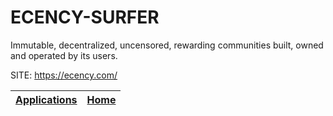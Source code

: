 # ECENCY-SURFER

 Immutable, decentralized, uncensored, rewarding communities built,  owned and operated by its users.

 SITE: https://ecency.com/

 | [Applications](https://portable-linux-apps.github.io/apps.html) | [Home](https://portable-linux-apps.github.io)
 | --- | --- |
